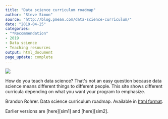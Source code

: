 ```yaml
---
title: "Data science curriculum roadmap"
author: "Steve Simon"
source: "http://blog.pmean.com/data-science-curriculum/"
date: "2019-04-25"
categories:
- "*Recommendation"
- 2019
- Data science
- Teaching resources
output: html_document
page_update: complete
---
```


![](http://www.pmean.com/new-images/19/data-science-curriculum01.png)

<div class="notes">

How do you teach data science? That's not an easy question because data science means different things to different people. This site shows different curricula depending on what you want your program to emphasize.

Brandon Rohrer. Data science curriculum roadmap. Available in [html format][roh1].

[roh1]: https://github.com/brohrer/academic_advisory/blob/master/curriculum_roadmap.md

</div>
Earlier versions are [here][sim1] and [here][sim2].
 
[sim1]: http://blog.pmean.com/data-science-curriculum/
[sim2]: http://new.pmean.com/data-science-curriculum/
 

